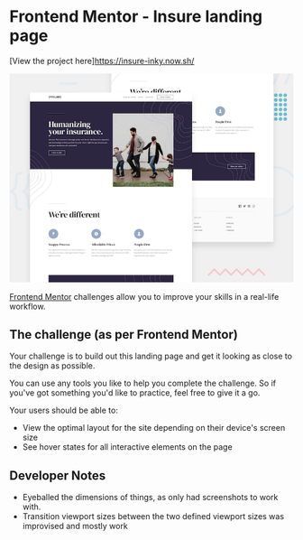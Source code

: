 # Frontend Mentor - Insure landing page

[View the project here]https://insure-inky.now.sh/

![Design preview for the Insure landing page coding challenge](./design/desktop-preview.jpg)

[Frontend Mentor](https://www.frontendmentor.io) challenges allow you to improve your skills in a real-life workflow.

## The challenge (as per Frontend Mentor)

Your challenge is to build out this landing page and get it looking as close to the design as possible.

You can use any tools you like to help you complete the challenge. So if you've got something you'd like to practice, feel free to give it a go.

Your users should be able to:

- View the optimal layout for the site depending on their device's screen size
- See hover states for all interactive elements on the page

## Developer Notes

- Eyeballed the dimensions of things, as only had screenshots to work with. 
- Transition viewport sizes between the two defined viewport sizes was improvised and mostly work
